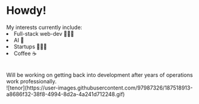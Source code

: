 <h1>Howdy!</h1>
My interests currently include:<br>
<li> Full-stack web-dev 👨🏻‍💻</li>
<li> AI 🤖</li>
<li> Startups 🏋🏻‍♂️</li>
<li> Coffee ☕</li> <br><br>
Will be working on getting back into development after years of operations work professionally.<br>
![tenor](https://user-images.githubusercontent.com/97987326/187518913-a8686f32-38f8-4994-8d2a-4a241d712248.gif)
